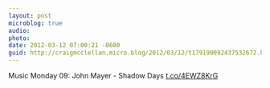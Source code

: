 ```yaml
---
layout: post
microblog: true
audio: 
photo: 
date: 2012-03-12 07:00:21 -0600
guid: http://craigmcclellan.micro.blog/2012/03/12/t179190092437532672.html
---
```

Music Monday 09: John Mayer - Shadow Days [t.co/4EWZ8KrG](http://t.co/4EWZ8KrG)
